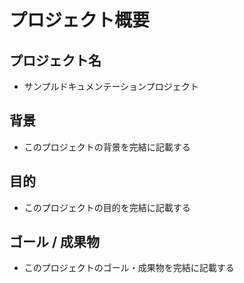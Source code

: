 # プロジェクト概要

## プロジェクト名

- サンプルドキュメンテーションプロジェクト

## 背景

- このプロジェクトの背景を完結に記載する

## 目的

- このプロジェクトの目的を完結に記載する

## ゴール / 成果物

- このプロジェクトのゴール・成果物を完結に記載する

